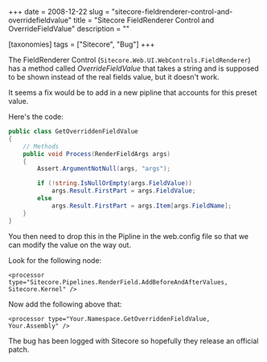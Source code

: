 +++
date = 2008-12-22
slug = "sitecore-fieldrenderer-control-and-overridefieldvalue"
title = "Sitecore FieldRenderer Control and OverrideFieldValue"
description = ""

[taxonomies]
tags = ["Sitecore", "Bug"]
+++

The FieldRenderer Control (`Sitecore.Web.UI.WebControls.FieldRenderer`) has a method called *OverrideFieldValue* that takes a string and is supposed to be shown instead of the real fields value, but it doesn't work.

<!-- more -->

It seems a fix would be to add in a new pipline that accounts for this preset value.

Here's the code:

```c#
public class GetOverriddenFieldValue  
{  
    // Methods  
    public void Process(RenderFieldArgs args)  
    {  
        Assert.ArgumentNotNull(args, "args");  

        if (!string.IsNullOrEmpty(args.FieldValue))  
            args.Result.FirstPart = args.FieldValue;  
        else  
            args.Result.FirstPart = args.Item[args.FieldName];  
    }  
}
```

You then need to drop this in the Pipline in the web.config file so that we can modify the value on the way out.

Look for the following node:

`<processor type="Sitecore.Pipelines.RenderField.AddBeforeAndAfterValues, Sitecore.Kernel" />`

Now add the following above that:

`<processor type="Your.Namespace.GetOverriddenFieldValue, Your.Assembly" />`

The bug has been logged with Sitecore so hopefully they release an official patch.